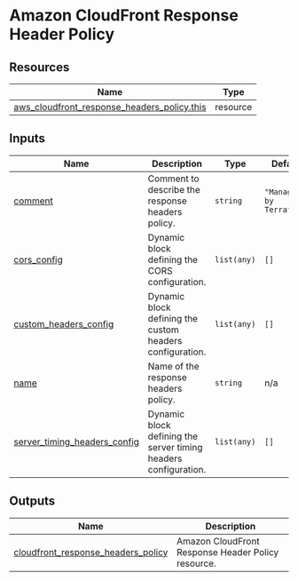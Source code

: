 # Amazon CloudFront Response Header Policy

## Resources

| Name                                                                                                                                                          | Type     |
| ------------------------------------------------------------------------------------------------------------------------------------------------------------- | -------- |
| [aws_cloudfront_response_headers_policy.this](https://registry.terraform.io/providers/hashicorp/aws/latest/docs/resources/cloudfront_response_headers_policy) | resource |

## Inputs

| Name                                                                                                                  | Description                                                     | Type        | Default                  | Required |
| --------------------------------------------------------------------------------------------------------------------- | --------------------------------------------------------------- | ----------- | ------------------------ | :------: |
| <a name="input_comment"></a> [comment](#input_comment)                                                                | Comment to describe the response headers policy.                | `string`    | `"Managed by Terraform"` |    no    |
| <a name="input_cors_config"></a> [cors_config](#input_cors_config)                                                    | Dynamic block defining the CORS configuration.                  | `list(any)` | `[]`                     |    no    |
| <a name="input_custom_headers_config"></a> [custom_headers_config](#input_custom_headers_config)                      | Dynamic block defining the custom headers configuration.        | `list(any)` | `[]`                     |    no    |
| <a name="input_name"></a> [name](#input_name)                                                                         | Name of the response headers policy.                            | `string`    | n/a                      |   yes    |
| <a name="input_server_timing_headers_config"></a> [server_timing_headers_config](#input_server_timing_headers_config) | Dynamic block defining the server timing headers configuration. | `list(any)` | `[]`                     |    no    |

## Outputs

| Name                                                                                                                                      | Description                                        |
| ----------------------------------------------------------------------------------------------------------------------------------------- | -------------------------------------------------- |
| <a name="output_cloudfront_response_headers_policy"></a> [cloudfront_response_headers_policy](#output_cloudfront_response_headers_policy) | Amazon CloudFront Response Header Policy resource. |
